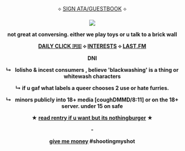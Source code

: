 
<p align="center">
⟡ <a href="https://rex.atabook.org">SIGN ATA/GUESTBOOK</a> ⟡

<p align="center">
<h4 align="center"

![](https://komarev.com/ghpvc/?username=VlTTORlNO&label=freak+count+++&color=08000A)

  
<p align="center">
not great at conversing. either we play toys or u talk to a brick wall

<p align="center">
<a href="https://arab.org/click-to-help/palestine/">DAILY CLICK 🇵🇸</a> ⟡ <a href="https://listography.com/rexmachina">INTERESTS</a> ⟡ <a href="https://www.last.fm/user/rex69420">LAST.FM</a>

<p align="center">
   DNI
   
  <p align="center"> 
  ↳⠀lolisho & incest consumers , believe 'blackwashing' is a thing or whitewash characters
   </p>
  <p align="center"> 
  ↳ if u gaf what labels a queer chooses 2 use or hate furries.
  <p align="center"> 
  ↳⠀minors publicly into 18+ media [coughDMMD/8:11] or on the 18+ server. under 15 on safe
   </p>
  </p>
  <p align="center">
★ <a href="https://rentry.co/psspss">read rentry if u want but its nothingburger</a> ★
  </p>
-

<a href="https://throne.com/c-el">give me money</a> #shootingmyshot
